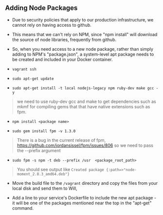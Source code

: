 ## Adding Node Packages

* Due to security policies that apply to our production infrastructure, we cannot rely on having access to github.
* This means that we can't rely on NPM, since "npm install" will download the source of node libraries, frequently from github.
* So, when you need access to a new node package, rather than simply adding to NPM's "package.json", a system-level apt package needs to be created and included in your Docker container.


* `vagrant ssh`
* `sudo apt-get update`
* `sudo apt-get install -t local nodejs-legacy npm ruby-dev make gcc -y`

> we need to use ruby-dev gcc and make to get dependencies such as mkmf for compiling gems that
that have native extensions such as fpm.

* `npm install <package name>`

* `sudo gem install fpm -v 1.3.0`

> There is a bug in the current release of fpm, https://github.com/jordansissel/fpm/issues/806 so we need to pass the --prefix argument

* `sudo fpm -s npm -t deb --prefix /usr  <package_root_path>`

> You should see output like `Created package {:path=>"node-moment_2.8.3_amd64.deb"}`

* Move the build file to the `/vagrant` directory and copy the files from your local disk and send them to Will,

* Add a line to your service's Dockerfile to include the new apt package - it will be one of the packages mentioned near the top in the "apt-get" command.
